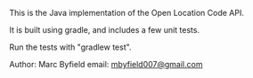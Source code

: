 This is the Java implementation of the Open Location Code API.

It is built using gradle, and includes a few unit tests.

Run the tests with "gradlew test".


Author: Marc Byfield
email: mbyfield007@gmail.com
